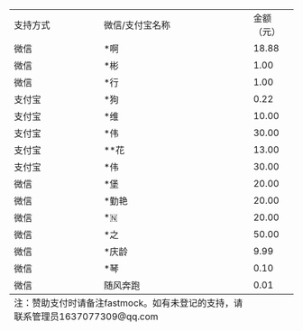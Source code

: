 <table>
  <tr>
    <td>支持方式</td>
    <td>微信/支付宝名称</td>
    <td>金额（元）</td>
  </tr>
  <tr><td>微信</td><td>*啊</td><td>18.88</td></tr>
  <tr><td>微信</td><td>*彬</td><td>1.00</td></tr>
  <tr><td>微信</td><td>*行</td><td>1.00</td></tr>
  <tr><td>支付宝</td><td>*狗</td><td>0.22</td></tr>
  <tr><td>支付宝</td><td>*维</td><td>10.00</td></tr>
  <tr><td>支付宝</td> <td>*伟</td><td>30.00</td></tr>
  <tr> <td>支付宝</td> <td>**花</td><td>13.00</td></tr>
  <tr><td>支付宝</td> <td>*伟</td><td>30.00</td></tr>
  <tr><td>微信</td> <td>*堡</td><td>20.00</td></tr>
  <tr><td>微信</td> <td>*勤艳</td><td>20.00</td></tr>
  <tr><td>微信</td> <td>*🇳</td><td>20.00</td></tr>
  <tr><td>微信</td> <td>*之</td><td>50.00</td></tr>
  <tr><td>微信</td> <td>*庆龄</td><td>9.99</td></tr>
  <tr><td>微信</td> <td>*琴</td><td>0.10</td></tr>
  <tr><td>微信</td> <td>随风奔跑</td><td>0.01</td></tr>
  <tfoot><tr><td colspan="2">注：赞助支付时请备注fastmock。如有未登记的支持，请联系管理员1637077309@qq.com</td></tr></tfoot>
</table>